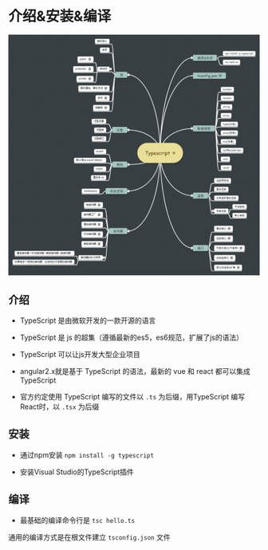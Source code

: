 # 介绍&安装&编译


![typescript](../assets/images/typescript.png)


## 介绍
- TypeScript 是由微软开发的一款开源的语言

- TypeScript 是 js 的超集（遵循最新的es5，es6规范，扩展了js的语法）

- TypeScript 可以让js开发大型企业项目

- angular2.x就是基于 TypeScript 的语法，最新的 vue 和 react 都可以集成 TypeScript

- 官方约定使用 TypeScript 编写的文件以 `.ts` 为后缀，用TypeScript 编写React时，以 `.tsx` 为后缀


## 安装
- 通过npm安装  `npm install -g typescript`

- 安装Visual Studio的TypeScript插件


## 编译

- 最基础的编译命令行是 `tsc hello.ts`

通用的编译方式是在根文件建立 `tsconfig.json` 文件



